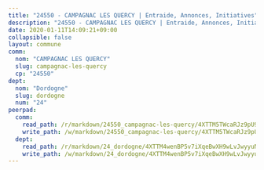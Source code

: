 ```yaml
---
title: "24550 - CAMPAGNAC LES QUERCY | Entraide, Annonces, Initiatives"
description: "24550 - CAMPAGNAC LES QUERCY | Entraide, Annonces, Initiatives"
date: 2020-01-11T14:09:21+09:00
collapsible: false
layout: commune
comm:
  nom: "CAMPAGNAC LES QUERCY"
  slug: campagnac-les-quercy
  cp: "24550"
dept:
  nom: "Dordogne"
  slug: dordogne
  num: "24"
peerpad:
  comm:
    read_path: /r/markdown/24550_campagnac-les-quercy/4XTTM5TWcaRJz9pU9AwhEtK1qxd4Kq8HuzLaQnqwJhaSG7pSX
    write_path: /w/markdown/24550_campagnac-les-quercy/4XTTM5TWcaRJz9pU9AwhEtK1qxd4Kq8HuzLaQnqwJhaSG7pSX-K3TgTixWefi4F6hTnVrh3RDHMneMmUWgSsCcoqBo2ZEVF6DJiAbHCfhLysMJysGzpB8HztVvDfESGYzkL3UZHvUfnB2hfVNkUdU7Fy6Ki8YFGCfbULe5GjtpAQVcJ6uE5VKqmeyZ
  dept:
    read_path: /r/markdown/24_dordogne/4XTTM4wenBP5v7iXqeBwXH9wLvJwyyuNKzLxRyGzSZXmCuzgg
    write_path: /w/markdown/24_dordogne/4XTTM4wenBP5v7iXqeBwXH9wLvJwyyuNKzLxRyGzSZXmCuzgg-K3TgUusQQUSAmJPXozCTSBeqjqksxkVWGVxtHwEFrs5RuocQr8weKG2oQg7MVeg2F9Hhv7ggtBiBU8D9pdXEPa9M67VU3BzgAG9BCtQw3VY3Xcxk2YSegk3iUXMkpicGxxJr7mWp
---
```


